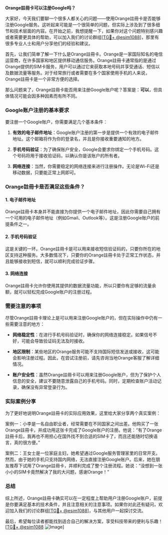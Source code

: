 **Orange註冊卡可以注册Google吗？**

大家好，今天我们要聊一个很多人都关心的问题——使用Orange註冊卡是否能够注册Google服务。这听起来可能是一个很简单的问题，但实际上涉及到了很多细节和技术层面的内容。在开始之前，我想提醒一下，如果你对这个问题特别感兴趣或者需要更具体的帮助，可以加入我们的讨论群组[[TG💪+ @esim1088](https://t.me/s/esim1088)]，那里有很多专业人士和用户分享他们的经验和建议。

首先，让我们简单了解一下什么是Orange註冊卡。Orange是一家国际知名的电信运营商，在许多国家和地区提供移动通信服务。Orange註冊卡通常指的是通过Orange提供的SIM卡服务，用户可以通过它来获取本地号码并享受通话、短信以及数据流量等服务。对于经常旅行或者需要在多个国家使用手机的人来说，Orange註冊卡是一个非常方便的选择。

那么问题来了，Orange註冊卡能否用来注册Google账户呢？答案是：**可以**，但具体情况可能会因多种因素而有所不同。

### Google账户注册的基本要求

要注册一个Google账户，你需要满足几个基本条件：

1. **有效的电子邮件地址**：Google账户注册的第一步是提供一个有效的电子邮件地址。这个邮箱将作为你的登录名，并且是你接收重要通知的地方。
   
2. **手机号码验证**：为了确保账户安全，Google会要求你绑定一个手机号码。这个号码将用于接收验证码，以确认你是该账户的所有者。

3. **网络连接**：当然，你需要稳定的网络连接来进行注册操作。无论是Wi-Fi还是移动数据，只要能正常上网即可。

### Orange註冊卡是否满足这些条件？

#### 1. 电子邮件地址
Orange註冊卡本身并不能直接为你提供一个电子邮件地址，因此你需要自己拥有一个可用的电子邮件地址（例如Gmail、Outlook等）。这是注册Google账户的前提条件之一。

#### 2. 手机号码验证
这是关键的一环。Orange註冊卡是可以用来接收短信验证码的，只要你所在的地区支持这种服务。大多数情况下，只要你的Orange註冊卡处于正常工作状态，并且能够接收到短信，就可以顺利完成验证步骤。

#### 3. 网络连接
Orange註冊卡允许你使用其提供的数据流量功能，所以只要你有足够的流量余额，就可以轻松完成Google账户的注册过程。

### 需要注意的事项

尽管Orange註冊卡理论上是可以用来注册Google账户的，但在实际操作中仍有一些需要注意的地方：

- **网络稳定性**：在进行手机号码验证时，确保你的网络连接稳定。如果信号不好，可能会导致验证码无法及时接收。
  
- **地区限制**：某些地区的Orange服务可能不支持国际短信发送或接收，这可能会影响注册过程。因此，在尝试注册前，请先咨询当地Orange客服了解详细情况。

- **账户安全性**：虽然Orange註冊卡可以用来注册Google账户，但为了保护个人信息的安全，建议不要随意泄露自己的手机号码。同时，定期检查账户活动记录，确保没有异常登录行为。

### 实际案例分享

为了更好地说明Orange註冊卡的实际应用效果，这里给大家分享两个真实案例：

案例一：小李是一名自由职业者，经常需要在不同国家之间出差。他购买了一张Orange註冊卡，并成功用这张卡完成了Google账户的注册。他说：“有了Orange註冊卡后，我再也不用担心在国外找不到合适的SIM卡了，而且还能随时切换语言，真的很方便。”

案例二：王女士是一位家庭主妇，她希望通过Google服务管理家里的日常开支。然而，由于她的手机只支持国内网络，无法直接注册Google账户。后来，她在朋友推荐下试用了Orange註冊卡，并顺利完成了整个注册流程。她说：“没想到一张小小的SIM卡竟然解决了我的大问题，感谢Orange！”

### 总结

综上所述，Orange註冊卡确实可以在一定程度上帮助用户注册Google账户，前提是你要满足基本的技术条件，并且注意相关的注意事项。如果你对此还有疑问，欢迎加入我们的讨论群组[[TG💪+ @esim1088](https://t.me/s/esim1088)]，与其他用户一起探讨交流。

最后，希望每位读者都能找到适合自己的解决方案，享受科技带来的便利与乐趣！[[TG💪+ @esim1088](https://t.me/s/esim1088) ![Image](https://i.postimg.cc/4NQfJmqS/Snipaste-2025-05-13-00-14-12.png)]